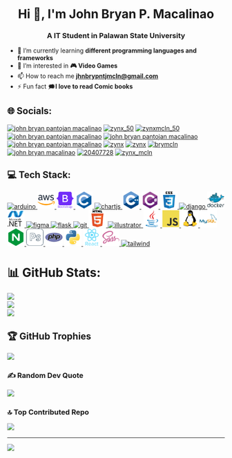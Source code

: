 <h1 align="center">Hi 👋, I'm John Bryan P. Macalinao</h1>
<h3 align="center">A IT Student in Palawan State University</h3>

<!-- <p align="left"> <a href="https://twitter.com/zynxmcln_50" target="blank"><img src="https://img.shields.io/twitter/follow/zynxmcln_50?logo=twitter&style=for-the-badge" alt="zynxmcln_50" /></a> </p> -->

- 🌱 I’m currently learning **different programming languages and frameworks**
- 👀 I’m interested in **🎮 Video Games**
- 📫 How to reach me **jhnbrypntjmcln@gmail.com**
- ⚡ Fun fact 🗯️**I love to read Comic books**

## 🌐 Socials:
<p align="left">
<!-- FACEBOOK -->
<a href="https://fb.com/john bryan pantojan macalinao" target="blank"><img align="center" src="https://raw.githubusercontent.com/rahuldkjain/github-profile-readme-generator/master/src/images/icons/Social/facebook.svg" alt="john bryan pantojan macalinao" height="30" width="40" /></a> 
<!-- INSTAGRAM -->
<a href="https://instagram.com/zynx_50" target="blank"><img align="center" src="https://raw.githubusercontent.com/rahuldkjain/github-profile-readme-generator/master/src/images/icons/Social/instagram.svg" alt="zynx_50" height="30" width="40" /></a>
<!-- TWITTER/X -->
<a href="https://twitter.com/zynxmcln_50" target="blank"><img align="center" src="https://raw.githubusercontent.com/rahuldkjain/github-profile-readme-generator/master/src/images/icons/Social/twitter.svg" alt="zynxmcln_50" height="30" width="40" /></a>
<!-- REDDIT -->
<a href="https://www.reddit.com/user/ZyNx-d-5leepyb0i/" target="blank"><img align="center" src="https://www.iconpacks.net/icons/2/free-reddit-logo-icon-2436-thumb.png" alt="john bryan pantojan macalinao" height="30" width="30" /></a>
<!-- TIKTOK -->
<a href="https://www.tiktok.com/@zynxmcln50" target="blank"><img align="center" src="https://seeklogo.com/images/T/tiktok-icon-logo-1CB398A1BD-seeklogo.com.png" alt="john bryan pantojan macalinao" height="30" width="30" /></a>
<!-- TWITCH -->
<a href="https://www.twitch.tv/zynx50" target="blank"><img align="center" src="https://static-00.iconduck.com/assets.00/twitch-icon-489x512-jqw4vk2h.png" alt="john bryan pantojan macalinao" height="30" width="30" /></a>
<!-- YOUTUBE -->
<a href="https://www.youtube.com/channel/UCA9WFWEMuLa8V9MBw2pBt2g" target="blank"><img align="center" src="https://raw.githubusercontent.com/rahuldkjain/github-profile-readme-generator/master/src/images/icons/Social/youtube.svg" alt="zynx" height="30" width="40" /></a>
<!-- PINTEREST -->
<a href="pinterest.com/ZyNx_50/" target="blank"><img align="center" src="https://www.svgrepo.com/show/183616/pinterest.svg" alt="zynx" height="30" width="40" /></a>
<!-- KAGGLE -->
<a href="https://kaggle.com/brymcln" target="blank"><img align="center" src="https://raw.githubusercontent.com/rahuldkjain/github-profile-readme-generator/master/src/images/icons/Social/kaggle.svg" alt="brymcln" height="30" width="40" /></a>
<!-- LINKED IN -->
<a href="https://linkedin.com/in/john bryan macalinao" target="blank"><img align="center" src="https://raw.githubusercontent.com/rahuldkjain/github-profile-readme-generator/master/src/images/icons/Social/linked-in-alt.svg" alt="john bryan macalinao" height="30" width="40" /></a>
<!-- STACKOVERFLOW -->
<a href="https://stackoverflow.com/users/20407728" target="blank"><img align="center" src="https://raw.githubusercontent.com/rahuldkjain/github-profile-readme-generator/master/src/images/icons/Social/stack-overflow.svg" alt="20407728" height="30" width="40" /></a>
<!-- LEETCODE -->
<a href="https://www.leetcode.com/zynx_mcln" target="blank"><img align="center" src="https://raw.githubusercontent.com/rahuldkjain/github-profile-readme-generator/master/src/images/icons/Social/leet-code.svg" alt="zynx_mcln" height="30" width="40" /></a>
</p>

## 💻 Tech Stack:
<p align="left"> <a href="https://www.arduino.cc/" target="_blank" rel="noreferrer"> <img src="https://cdn.worldvectorlogo.com/logos/arduino-1.svg" alt="arduino" width="40" height="40"/> </a> <a href="https://aws.amazon.com" target="_blank" rel="noreferrer"> <img src="https://raw.githubusercontent.com/devicons/devicon/master/icons/amazonwebservices/amazonwebservices-original-wordmark.svg" alt="aws" width="40" height="40"/> </a> <a href="https://getbootstrap.com" target="_blank" rel="noreferrer"> <img src="https://raw.githubusercontent.com/devicons/devicon/master/icons/bootstrap/bootstrap-plain-wordmark.svg" alt="bootstrap" width="40" height="40"/> </a> <a href="https://www.cprogramming.com/" target="_blank" rel="noreferrer"> <img src="https://raw.githubusercontent.com/devicons/devicon/master/icons/c/c-original.svg" alt="c" width="40" height="40"/> </a> <a href="https://www.chartjs.org" target="_blank" rel="noreferrer"> <img src="https://www.chartjs.org/media/logo-title.svg" alt="chartjs" width="40" height="40"/> </a> <a href="https://www.w3schools.com/cpp/" target="_blank" rel="noreferrer"> <img src="https://raw.githubusercontent.com/devicons/devicon/master/icons/cplusplus/cplusplus-original.svg" alt="cplusplus" width="40" height="40"/> </a> <a href="https://www.w3schools.com/cs/" target="_blank" rel="noreferrer"> <img src="https://raw.githubusercontent.com/devicons/devicon/master/icons/csharp/csharp-original.svg" alt="csharp" width="40" height="40"/> </a> <a href="https://www.w3schools.com/css/" target="_blank" rel="noreferrer"> <img src="https://raw.githubusercontent.com/devicons/devicon/master/icons/css3/css3-original-wordmark.svg" alt="css3" width="40" height="40"/> </a> <a href="https://www.djangoproject.com/" target="_blank" rel="noreferrer"> <img src="https://cdn.worldvectorlogo.com/logos/django.svg" alt="django" width="40" height="40"/> </a> <a href="https://www.docker.com/" target="_blank" rel="noreferrer"> <img src="https://raw.githubusercontent.com/devicons/devicon/master/icons/docker/docker-original-wordmark.svg" alt="docker" width="40" height="40"/> </a> <a href="https://dotnet.microsoft.com/" target="_blank" rel="noreferrer"> <img src="https://raw.githubusercontent.com/devicons/devicon/master/icons/dot-net/dot-net-original-wordmark.svg" alt="dotnet" width="40" height="40"/> </a> <a href="https://www.figma.com/" target="_blank" rel="noreferrer"> <img src="https://www.vectorlogo.zone/logos/figma/figma-icon.svg" alt="figma" width="40" height="40"/> </a> <a href="https://flask.palletsprojects.com/" target="_blank" rel="noreferrer"> <img src="https://www.vectorlogo.zone/logos/pocoo_flask/pocoo_flask-icon.svg" alt="flask" width="40" height="40"/> </a> <a href="https://git-scm.com/" target="_blank" rel="noreferrer"> <img src="https://www.vectorlogo.zone/logos/git-scm/git-scm-icon.svg" alt="git" width="40" height="40"/> </a> <a href="https://www.w3.org/html/" target="_blank" rel="noreferrer"> <img src="https://raw.githubusercontent.com/devicons/devicon/master/icons/html5/html5-original-wordmark.svg" alt="html5" width="40" height="40"/> </a> <a href="https://www.adobe.com/in/products/illustrator.html" target="_blank" rel="noreferrer"> <img src="https://www.vectorlogo.zone/logos/adobe_illustrator/adobe_illustrator-icon.svg" alt="illustrator" width="40" height="40"/> </a> <a href="https://www.java.com" target="_blank" rel="noreferrer"> <img src="https://raw.githubusercontent.com/devicons/devicon/master/icons/java/java-original.svg" alt="java" width="40" height="40"/> </a> <a href="https://developer.mozilla.org/en-US/docs/Web/JavaScript" target="_blank" rel="noreferrer"> <img src="https://raw.githubusercontent.com/devicons/devicon/master/icons/javascript/javascript-original.svg" alt="javascript" width="40" height="40"/> </a> <a href="https://www.linux.org/" target="_blank" rel="noreferrer"> <img src="https://raw.githubusercontent.com/devicons/devicon/master/icons/linux/linux-original.svg" alt="linux" width="40" height="40"/> </a> <a href="https://www.mysql.com/" target="_blank" rel="noreferrer"> <img src="https://raw.githubusercontent.com/devicons/devicon/master/icons/mysql/mysql-original-wordmark.svg" alt="mysql" width="40" height="40"/> </a> <a href="https://www.nginx.com" target="_blank" rel="noreferrer"> <img src="https://raw.githubusercontent.com/devicons/devicon/master/icons/nginx/nginx-original.svg" alt="nginx" width="40" height="40"/> </a> <a href="https://www.photoshop.com/en" target="_blank" rel="noreferrer"> <img src="https://raw.githubusercontent.com/devicons/devicon/master/icons/photoshop/photoshop-line.svg" alt="photoshop" width="40" height="40"/> </a> <a href="https://www.php.net" target="_blank" rel="noreferrer"> <img src="https://raw.githubusercontent.com/devicons/devicon/master/icons/php/php-original.svg" alt="php" width="40" height="40"/> </a> <a href="https://www.python.org" target="_blank" rel="noreferrer"> <img src="https://raw.githubusercontent.com/devicons/devicon/master/icons/python/python-original.svg" alt="python" width="40" height="40"/> </a> <a href="https://reactjs.org/" target="_blank" rel="noreferrer"> <img src="https://raw.githubusercontent.com/devicons/devicon/master/icons/react/react-original-wordmark.svg" alt="react" width="40" height="40"/> </a> <a href="https://sass-lang.com" target="_blank" rel="noreferrer"> <img src="https://raw.githubusercontent.com/devicons/devicon/master/icons/sass/sass-original.svg" alt="sass" width="40" height="40"/> </a> <a href="https://tailwindcss.com/" target="_blank" rel="noreferrer"> <img src="https://www.vectorlogo.zone/logos/tailwindcss/tailwindcss-icon.svg" alt="tailwind" width="40" height="40"/> </a> </p>

# 📊 GitHub Stats:
![](https://github-readme-stats.vercel.app/api?username=BryzMcln&theme=dark&hide_border=false&include_all_commits=true&count_private=true)<br>
![](https://github-readme-stats.vercel.app/api/top-langs/?username=BryzMcln&theme=dark&hide_border=false&include_all_commits=true&count_private=true&layout=compact)<br>
![](https://github-readme-streak-stats.herokuapp.com/?user=BryzMcln&theme=dark&hide_border=false)

## 🏆 GitHub Trophies
![](https://github-profile-trophy.vercel.app/?username=BryzMcln&theme=dark&no-frame=false&no-bg=false&margin-w=4)

### ✍️ Random Dev Quote
![](https://quotes-github-readme.vercel.app/api?type=horizontal&theme=dark)

### 🔝 Top Contributed Repo
![](https://github-contributor-stats.vercel.app/api?username=BryzMcln&limit=5&theme=dark&combine_all_yearly_contributions=true)

---
[![](https://visitcount.itsvg.in/api?id=BryzMcln&icon=2&color=1)](https://visitcount.itsvg.in)